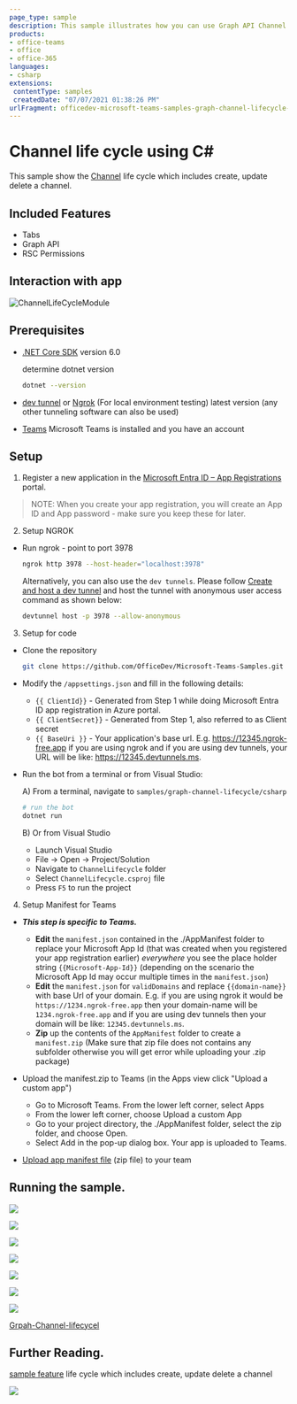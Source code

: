 ```yaml
---
page_type: sample
description: This sample illustrates how you can use Graph API Channel Life Cycle to call Graph APIs through teams tab.
products:
- office-teams
- office
- office-365
languages:
- csharp
extensions:
 contentType: samples
 createdDate: "07/07/2021 01:38:26 PM"
urlFragment: officedev-microsoft-teams-samples-graph-channel-lifecycle-csharp
---
```


# Channel life cycle using C#

This sample show the [Channel](https://docs.microsoft.com/en-us/graph/api/resources/channel?view=graph-rest-1.0) life cycle which includes create, update delete a channel.

## Included Features
* Tabs
* Graph API
* RSC Permissions

## Interaction with app

 ![ChannelLifeCycleModule](ChannelLifecycle/Images/ChannelLifeCycleModule.gif)

## Prerequisites
- [.NET Core SDK](https://dotnet.microsoft.com/download) version 6.0

  determine dotnet version
  ```bash
  dotnet --version
  ```
- [dev tunnel](https://learn.microsoft.com/en-us/azure/developer/dev-tunnels/get-started?tabs=windows) or [Ngrok](https://ngrok.com/download) (For local environment testing) latest version (any other tunneling software can also be used)
  
- [Teams](https://teams.microsoft.com) Microsoft Teams is installed and you have an account

## Setup
1. Register a new application in the [Microsoft Entra ID – App Registrations](https://go.microsoft.com/fwlink/?linkid=2083908) portal.

> NOTE: When you create your app registration, you will create an App ID and App password - make sure you keep these for later.

2. Setup NGROK
 - Run ngrok - point to port 3978

   ```bash
   ngrok http 3978 --host-header="localhost:3978"
   ```  

   Alternatively, you can also use the `dev tunnels`. Please follow [Create and host a dev tunnel](https://learn.microsoft.com/en-us/azure/developer/dev-tunnels/get-started?tabs=windows) and host the tunnel with anonymous user access command as shown below:

   ```bash
   devtunnel host -p 3978 --allow-anonymous
   ```

3. Setup for code

- Clone the repository

    ```bash
    git clone https://github.com/OfficeDev/Microsoft-Teams-Samples.git
    ```

- Modify the `/appsettings.json` and fill in the following details:
  - `{{ ClientId}}` - Generated from Step 1 while doing Microsoft Entra ID app registration in Azure portal.
  - `{{ ClientSecret}}` - Generated from Step 1, also referred to as Client secret
  - `{{ BaseUri }}` - Your application's base url. E.g. https://12345.ngrok-free.app if you are using ngrok and if you are using dev tunnels, your URL will be like: https://12345.devtunnels.ms.

- Run the bot from a terminal or from Visual Studio:

  A) From a terminal, navigate to `samples/graph-channel-lifecycle/csharp`

  ```bash
  # run the bot
  dotnet run
  ```
  B) Or from Visual Studio
    - Launch Visual Studio
  - File -> Open -> Project/Solution
  - Navigate to `ChannelLifecycle` folder
  - Select `ChannelLifecycle.csproj` file
  - Press `F5` to run the project

 4. Setup Manifest for Teams
- __*This step is specific to Teams.*__
    - **Edit** the `manifest.json` contained in the ./AppManifest folder to replace your Microsoft App Id (that was created when you registered your app registration earlier) *everywhere* you see the place holder string `{{Microsoft-App-Id}}` (depending on the scenario the Microsoft App Id may occur multiple times in the `manifest.json`)
    - **Edit** the `manifest.json` for `validDomains` and replace `{{domain-name}}` with base Url of your domain. E.g. if you are using ngrok it would be `https://1234.ngrok-free.app` then your domain-name will be `1234.ngrok-free.app` and if you are using dev tunnels then your domain will be like: `12345.devtunnels.ms`.
    - **Zip** up the contents of the `AppManifest` folder to create a `manifest.zip` (Make sure that zip file does not contains any subfolder otherwise you will get error while uploading your .zip package)

- Upload the manifest.zip to Teams (in the Apps view click "Upload a custom app")
   - Go to Microsoft Teams. From the lower left corner, select Apps
   - From the lower left corner, choose Upload a custom App
   - Go to your project directory, the ./AppManifest folder, select the zip folder, and choose Open.
   - Select Add in the pop-up dialog box. Your app is uploaded to Teams.
- [Upload app manifest file](https://docs.microsoft.com/en-us/microsoftteams/platform/concepts/deploy-and-publish/apps-upload#load-your-package-into-teams) (zip file) to your team

## Running the sample.

  ![](ChannelLifecycle/Images/Image0.png)

  ![](ChannelLifecycle/Images/Image1.png)

  ![](ChannelLifecycle/Images/Image2.png)

  ![](ChannelLifecycle/Images/Image3.png)

  ![](ChannelLifecycle/Images/Image4.png)

  ![](ChannelLifecycle/Images/Image5.png)

  ![](ChannelLifecycle/Images/Image6.png)
  
  [Grpah-Channel-lifecycel](https://learn.microsoft.com/en-us/microsoftteams/plan-teams-lifecycle)
  
## Further Reading.

 [sample feature](https://docs.microsoft.com/en-us/graph/api/resources/channel?view=graph-rest-1.0) life cycle which includes create, update delete a channel
  
 



<img src="https://pnptelemetry.azurewebsites.net/microsoft-teams-samples/samples/graph-channel-lifecycle-csharp" />